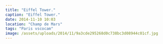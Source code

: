 ```yaml
---
title: "Eiffel Tower."
caption: "Eiffel Tower."
date: 2014-11-10 10:03
location: "Champ de Mars"
tags: "Paris vscocam"
image: /assets/uploads/2014/11/9a3cde295268d0c738bc3d08944c01cf.jpg
---
```

